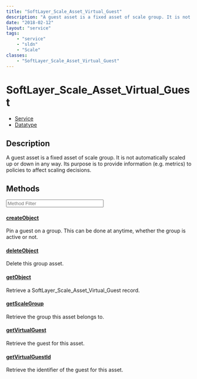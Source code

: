 ```yaml
---
title: "SoftLayer_Scale_Asset_Virtual_Guest"
description: "A guest asset is a fixed asset of scale group. It is not automatically scaled up or down in any way. Its purpose is to p... "
date: "2018-02-12"
layout: "service"
tags:
    - "service"
    - "sldn"
    - "Scale"
classes:
    - "SoftLayer_Scale_Asset_Virtual_Guest"
---
```

# SoftLayer_Scale_Asset_Virtual_Guest
<div id='service-datatype'>
    <ul id='sldn-reference-tabs'>
    <li id='service'> <a href='/reference/services/SoftLayer_Scale_Asset_Virtual_Guest' >Service</a></li>    <li id='datatype'> <a href='/reference/datatypes/SoftLayer_Scale_Asset_Virtual_Guest' >Datatype</a></li>
    </ul>
</div>

## Description
A guest asset is a fixed asset of scale group. It is not automatically scaled up or down in any way. Its purpose is to provide information (e.g. metrics) to policies to affect scaling decisions. 



        
<div id="properties" class="content service-content">

## Methods

<div class="view-filters">
    <div class="clearfix">
        <div class="search-input-box">
            <input placeholder="Method Filter" onkeyup="titleSearch(inputId='edit-combine', divId='method-div', elementClass='method-row')" 
                type="text" id="edit-combine" value="" size="30" maxlength="128" class="form-text">
        </div>
    </div>
</div>

<div id="method-div">

<div class="method-row">

#### [createObject](/reference/services/SoftLayer_Scale_Asset_Virtual_Guest/createObject)
Pin a guest on a group. This can be done at anytime, whether the group is active or not. 
</div>

<div class="method-row">

#### [deleteObject](/reference/services/SoftLayer_Scale_Asset_Virtual_Guest/deleteObject)
Delete this group asset.
</div>

<div class="method-row">

#### [getObject](/reference/services/SoftLayer_Scale_Asset_Virtual_Guest/getObject)
Retrieve a SoftLayer_Scale_Asset_Virtual_Guest record.
</div>

<div class="method-row">

#### [getScaleGroup](/reference/services/SoftLayer_Scale_Asset_Virtual_Guest/getScaleGroup)
Retrieve the group this asset belongs to.
</div>

<div class="method-row">

#### [getVirtualGuest](/reference/services/SoftLayer_Scale_Asset_Virtual_Guest/getVirtualGuest)
Retrieve the guest for this asset.
</div>

<div class="method-row">

#### [getVirtualGuestId](/reference/services/SoftLayer_Scale_Asset_Virtual_Guest/getVirtualGuestId)
Retrieve the identifier of the guest for this asset.
</div>
</div>

</div>

